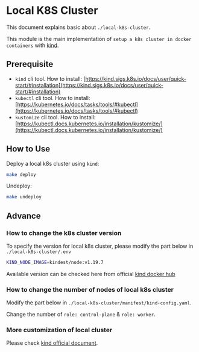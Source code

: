 
# Local K8S Cluster

[kind]: https://kind.sigs.k8s.io/


This document explains basic about `./local-k8s-cluster`.

This module is the main implementation of `setup a k8s cluster in docker containers` with [kind][kind].

## Prerequisite

- `kind` cli tool. How to install: [https://kind.sigs.k8s.io/docs/user/quick-start/#installation](https://kind.sigs.k8s.io/docs/user/quick-start/#installation)
- `kubectl` cli tool. How to install: [https://kubernetes.io/docs/tasks/tools/#kubectl](https://kubernetes.io/docs/tasks/tools/#kubectl)
- `kustomize` cli tool. How to install: [https://kubectl.docs.kubernetes.io/installation/kustomize/](https://kubectl.docs.kubernetes.io/installation/kustomize/)

## How to Use

Deploy a local k8s cluster using `kind`:

```bash
make deploy
```

Undeploy:

```bash
make undeploy
```

## Advance

### How to change the k8s cluster version

To specify the version for local k8s cluster, please modify the part below in `./local-k8s-cluster/.env`

```bash
KIND_NODE_IMAGE=kindest/node:v1.19.7
```

Available version can be checked here from official [kind docker hub](https://hub.docker.com/r/kindest/node/tags?page=1&ordering=last_updated)

### How to change the number of nodes of local k8s cluster

Modify the part below in `./local-k8s-cluster/manifest/kind-config.yaml`.

Change the number of `role: control-plane` & `role: worker`.

### More customization of local cluster

Please check [kind official document](https://kind.sigs.k8s.io/docs/user/configuration/).